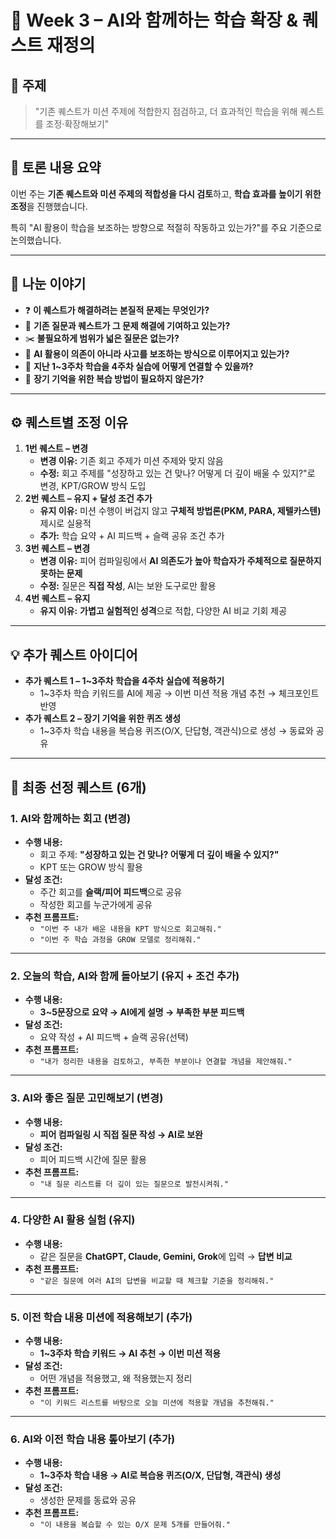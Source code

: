# **📅 Week 3 – AI와 함께하는 학습 확장 & 퀘스트 재정의**

## **🎯 주제**

> "기존 퀘스트가 미션 주제에 적합한지 점검하고, 더 효과적인 학습을 위해 퀘스트를 조정·확장해보기"
> 

---

## **📝 토론 내용 요약**

이번 주는 **기존 퀘스트와 미션 주제의 적합성을 다시 검토**하고, **학습 효과를 높이기 위한 조정**을 진행했습니다.

특히 "AI 활용이 학습을 보조하는 방향으로 적절히 작동하고 있는가?"를 주요 기준으로 논의했습니다.

---

## **💬 나눈 이야기**

- ❓ **이 퀘스트가 해결하려는 본질적 문제는 무엇인가?**
- 📌 **기존 질문과 퀘스트가 그 문제 해결에 기여하고 있는가?**
- ✂️ **불필요하게 범위가 넓은 질문은 없는가?**
- 🤖 **AI 활용이 의존이 아니라 사고를 보조하는 방식으로 이루어지고 있는가?**
- 🔗 **지난 1~3주차 학습을 4주차 실습에 어떻게 연결할 수 있을까?**
- 🧠 **장기 기억을 위한 복습 방법이 필요하지 않은가?**

---

## **⚙️ 퀘스트별 조정 이유**

1. **1번 퀘스트 – 변경**
    - **변경 이유:** 기존 회고 주제가 미션 주제와 맞지 않음
    - **수정:** 회고 주제를 "성장하고 있는 건 맞나? 어떻게 더 깊이 배울 수 있지?"로 변경, KPT/GROW 방식 도입
2. **2번 퀘스트 – 유지 + 달성 조건 추가**
    - **유지 이유:** 미션 수행이 버겁지 않고 **구체적 방법론(PKM, PARA, 제텔카스텐)** 제시로 실용적
    - **추가:** 학습 요약 + AI 피드백 + 슬랙 공유 조건 추가
3. **3번 퀘스트 – 변경**
    - **변경 이유:** 피어 컴파일링에서 **AI 의존도가 높아 학습자가 주체적으로 질문하지 못하는 문제**
    - **수정:** 질문은 **직접 작성**, AI는 보완 도구로만 활용
4. **4번 퀘스트 – 유지**
    - **유지 이유:** **가볍고 실험적인 성격**으로 적합, 다양한 AI 비교 기회 제공

---

## **💡 추가 퀘스트 아이디어**

- **추가 퀘스트 1 – 1~3주차 학습을 4주차 실습에 적용하기**
    - 1~3주차 학습 키워드를 AI에 제공 → 이번 미션 적용 개념 추천 → 체크포인트 반영
- **추가 퀘스트 2 – 장기 기억을 위한 퀴즈 생성**
    - 1~3주차 학습 내용을 복습용 퀴즈(O/X, 단답형, 객관식)으로 생성 → 동료와 공유

---

## **🎯 최종 선정 퀘스트 (6개)**

### **1. AI와 함께하는 회고 (변경)**

- **수행 내용:**
    - 회고 주제: **"성장하고 있는 건 맞나? 어떻게 더 깊이 배울 수 있지?"**
    - KPT 또는 GROW 방식 활용
- **달성 조건:**
    - 주간 회고를 **슬랙/피어 피드백**으로 공유
    - 작성한 회고를 누군가에게 공유
- **추천 프롬프트:**
    - `"이번 주 내가 배운 내용을 KPT 방식으로 회고해줘."`
    - `"이번 주 학습 과정을 GROW 모델로 정리해줘."`

---

### **2. 오늘의 학습, AI와 함께 돌아보기 (유지 + 조건 추가)**

- **수행 내용:**
    - **3~5문장으로 요약 → AI에게 설명 → 부족한 부분 피드백**
- **달성 조건:**
    - 요약 작성 + AI 피드백 + 슬랙 공유(선택)
- **추천 프롬프트:**
    - `"내가 정리한 내용을 검토하고, 부족한 부분이나 연결할 개념을 제안해줘."`

---

### **3. AI와 좋은 질문 고민해보기 (변경)**

- **수행 내용:**
    - **피어 컴파일링 시 직접 질문 작성 → AI로 보완**
- **달성 조건:**
    - 피어 피드백 시간에 질문 활용
- **추천 프롬프트:**
    - `"내 질문 리스트를 더 깊이 있는 질문으로 발전시켜줘."`

---

### **4. 다양한 AI 활용 실험 (유지)**

- **수행 내용:**
    - 같은 질문을 **ChatGPT, Claude, Gemini, Grok**에 입력 → **답변 비교**
- **추천 프롬프트:**
    - `"같은 질문에 여러 AI의 답변을 비교할 때 체크할 기준을 정리해줘."`

---

### **5. 이전 학습 내용 미션에 적용해보기 (추가)**

- **수행 내용:**
    - **1~3주차 학습 키워드 → AI 추천 → 이번 미션 적용**
- **달성 조건:**
    - 어떤 개념을 적용했고, 왜 적용했는지 정리
- **추천 프롬프트:**
    - `"이 키워드 리스트를 바탕으로 오늘 미션에 적용할 개념을 추천해줘."`

---

### **6. AI와 이전 학습 내용 톺아보기 (추가)**

- **수행 내용:**
    - **1~3주차 학습 내용 → AI로 복습용 퀴즈(O/X, 단답형, 객관식) 생성**
- **달성 조건:**
    - 생성한 문제를 동료와 공유
- **추천 프롬프트:**
    - `"이 내용을 복습할 수 있는 O/X 문제 5개를 만들어줘."`
